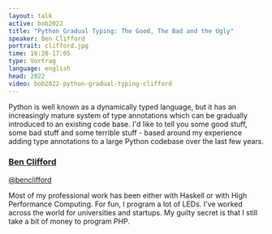 ```yaml
---
layout: talk
active: bob2022
title: "Python Gradual Typing: The Good, The Bad and the Ugly"
speaker: Ben Clifford
portrait: clifford.jpg
time: 16:20-17:05
type: Vortrag
language: english
head: 2022
video: bob2022-python-gradual-typing-clifford
---
```


Python is well known as a dynamically typed language, but it has an
increasingly mature system of type annotations which can be gradually
introduced to an existing code base. I'd like to tell you some good
stuff, some bad stuff and some terrible stuff - based around my
experience adding type annotations to a large Python codebase over the
last few years.

### [Ben Clifford](http://www.hawaga.org.uk/ben/tech/)

[@benclifford](https://twitter.com/benclifford)

Most of my professional work has been either with Haskell or with High
Performance Computing. For fun, I program a lot of LEDs. I've worked
across the world for universities and startups. My guilty secret is
that I still take a bit of money to program PHP.
